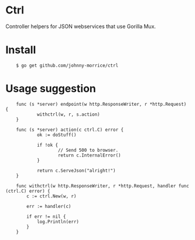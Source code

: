 # Ctrl

Controller helpers for JSON webservices that use Gorilla Mux.

# Install

        $ go get github.com/johnny-morrice/ctrl

# Usage suggestion

        func (s *server) endpoint(w http.ResponseWriter, r *http.Request) {
                withctrl(w, r, s.action)
        }

        func (s *server) action(c ctrl.C) error {
                ok := doStuff()

                if !ok {
                        // Send 500 to browser.
                        return c.InternalError()
                }

                return c.ServeJson("alright!")
        }

        func withctrl(w http.ResponseWriter, r *http.Request, handler func (ctrl.C) error) {
            c := ctrl.New(w, r)

            err := handler(c)

            if err != nil {
                log.Println(err)
            }
        }
